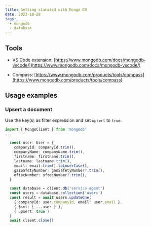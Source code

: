 ```yaml
---
title: Getting starated with Mongo DB
date: 2023-10-28
tags:
  - mongodb
  - database
---
```


## Tools

- VS Code extension: [https://www.mongodb.com/docs/mongodb-vscode/](https://www.mongodb.com/docs/mongodb-vscode/)

- Compass: [https://www.mongodb.com/products/tools/compass](https://www.mongodb.com/products/tools/compass)

## Usage examples

### Upsert a document

Use the key(s) as filter expression and set `upsert` to `true`. 

```typescript
import { MongoClient } from 'mongodb'
...

  const user: User = {
    companyId: companyId.trim(),
    companyName: companyName.trim(),
    firstname: firstname.trim(),
    lastname: lastname.trim(),
    email: email.trim().toLowerCase(),
    gasSafetyNumber: gasSafetyNumber?.trim(),
    oftecNumber: oftecNumber?.trim(),
  }

  const database = client.db('service-agent')
  const users = database.collection('users')
  const result = await users.updateOne(
    { companyId: user.companyId, email: user.email },
    { $set: { ...user } },
    { upsert: true }
  )
  await client.close()

```

